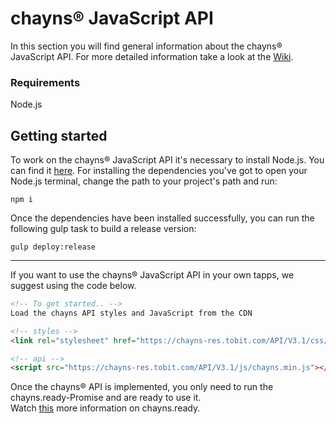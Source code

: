 # chayns® JavaScript API
In this section you will find general information about the chayns® JavaScript API. For more detailed information take a look at the [Wiki](https://github.com/TobitSoftware/chayns-js/wiki).

### Requirements
Node.js

## Getting started
To work on the chayns® JavaScript API it's necessary to install Node.js. You can find it [here](https://nodejs.org). For installing the dependencies you've got to open your Node.js terminal, change the path to your project's path and run:
```
npm i
```
Once the dependencies have been installed successfully, you can run the following gulp task to build a release version:
```
gulp deploy:release
```

***

If you want to use the chayns® JavaScript API in your own tapps, we suggest using the code below.

```HTML
<!-- To get started.. -->
Load the chayns API styles and JavaScript from the CDN

<!-- styles -->
<link rel="stylesheet" href="https://chayns-res.tobit.com/API/V3.1/css/chayns.min.css">

<!-- api -->
<script src="https://chayns-res.tobit.com/API/V3.1/js/chayns.min.js"></script>
```

Once the chayns® API is implemented, you only need to run the chayns.ready-Promise and are ready to use it. <br>
Watch [this](https://github.com/TobitSoftware/chayns-backend/wiki/Getting-Started) more information on chayns.ready.
